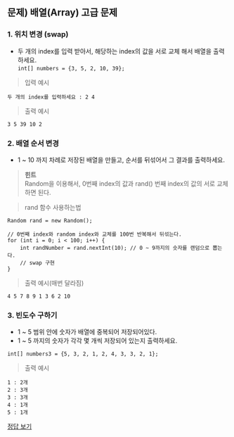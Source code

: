 ## 문제) 배열(Array) 고급 문제

### 1. 위치 변경 (swap)
* 두 개의 index를 입력 받아서, 해당하는 index의 값을 서로 교체 해서 배열을 출력하세요.  
`int[] numbers = {3, 5, 2, 10, 39};`

> 입력 예시
 
 ```
두 개의 index를 입력하세요 : 2 4
 ```
 
> 출력 예시

 ```
3 5 39 10 2 
 ```
 
### 2. 배열 순서 변경
* 1 ~ 10 까지 차례로 저장된 배열을 만들고, 순서를 뒤섞어서 그 결과를 출력하세요.

> **힌트**  
> Random을 이용해서, 0번째 index의 값과 rand() 번째 index의 값의 서로 교체하면 된다.

> rand 함수 사용하는법
```
Random rand = new Random();

// 0번째 index와 random index와 교체를 100번 반복해서 뒤섞는다.     
for (int i = 0; i < 100; i++) {
	int randNumber = rand.nextInt(10); // 0 ~ 9까지의 숫자를 랜덤으로 뽑는다.
	// swap 구현
}
```

> 출력 예시(매번 달라짐)

 ```
4 5 7 8 9 1 3 6 2 10 
 ```
 
### 3. 빈도수 구하기
* 1 ~ 5 범위 안에 숫자가 배열에 중복되어 저장되어있다.
* 1 ~ 5 까지의 숫자가 각각 몇 개씩 저장되어 있는지 출력하세요.
        
`int[] numbers3 = {5, 3, 2, 1, 2, 4, 3, 3, 2, 1};`
       

> 출력 예시

```
1 : 2개
2 : 3개
3 : 3개
4 : 1개
5 : 1개
```

[정답 보기](Quiz03.java)
